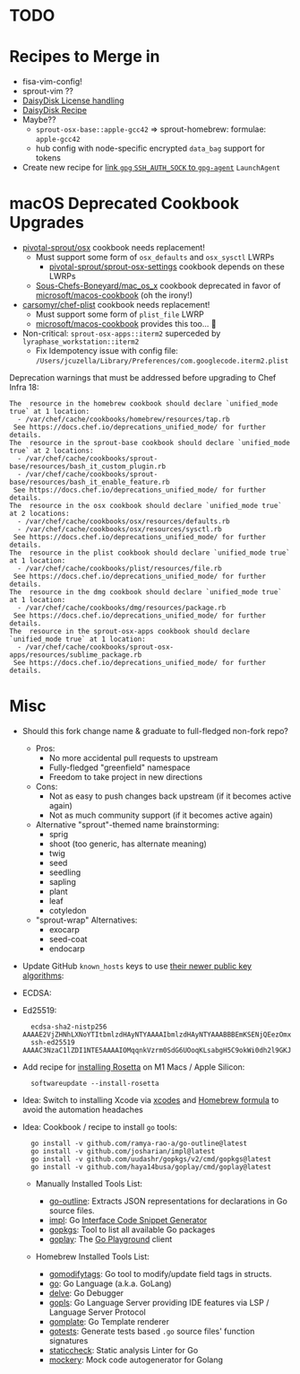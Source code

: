 <!-- markdownlint-configure-file
{
  "required-headings": {
    "headings": [
      "# TODO",
      "*"
    ]
  }
}
-->

TODO
====

Recipes to Merge in
===================

- fisa-vim-config!
- sprout-vim ??
- [DaisyDisk License handling](https://github.com/trinitronx/sprout/blob/develop/sprout-osx-apps/templates/default/License.DaisyDisk.erb)
- [DaisyDisk Recipe](https://github.com/trinitronx/sprout/blob/develop/sprout-osx-apps/recipes/daisydisk.rb)
- Maybe??
  - `sprout-osx-base::apple-gcc42` => sprout-homebrew: formulae: `apple-gcc42`
  - hub config with node-specific encrypted `data_bag` support for tokens
- Create new recipe for [link `gpg` `SSH_AUTH_SOCK` to `gpg-agent`][9] `LaunchAgent`

macOS Deprecated Cookbook Upgrades
==================================

- [pivotal-sprout/osx][1] cookbook needs replacement!
  - Must support some form of `osx_defaults` and `osx_sysctl` LWRPs
    - [pivotal-sprout/sprout-osx-settings][2] cookbook depends on these LWRPs
  - [Sous-Chefs-Boneyard/mac_os_x][3] cookbook deprecated in favor of [microsoft/macos-cookbook][4] (oh the irony!)
- [carsomyr/chef-plist][5] cookbook needs replacement!
  - Must support some form of `plist_file` LWRP
  - [microsoft/macos-cookbook][6] provides this too... :thinking:
- Non-critical: `sprout-osx-apps::iterm2` superceded by `lyraphase_workstation::iterm2`
  - Fix Idempotency issue with config file: `/Users/jcuzella/Library/Preferences/com.googlecode.iterm2.plist`

Deprecation warnings that must be addressed before upgrading to Chef Infra 18:

    The  resource in the homebrew cookbook should declare `unified_mode true` at 1 location:
      - /var/chef/cache/cookbooks/homebrew/resources/tap.rb
     See https://docs.chef.io/deprecations_unified_mode/ for further details.
    The  resource in the sprout-base cookbook should declare `unified_mode true` at 2 locations:
      - /var/chef/cache/cookbooks/sprout-base/resources/bash_it_custom_plugin.rb
      - /var/chef/cache/cookbooks/sprout-base/resources/bash_it_enable_feature.rb
     See https://docs.chef.io/deprecations_unified_mode/ for further details.
    The  resource in the osx cookbook should declare `unified_mode true` at 2 locations:
      - /var/chef/cache/cookbooks/osx/resources/defaults.rb
      - /var/chef/cache/cookbooks/osx/resources/sysctl.rb
     See https://docs.chef.io/deprecations_unified_mode/ for further details.
    The  resource in the plist cookbook should declare `unified_mode true` at 1 location:
      - /var/chef/cache/cookbooks/plist/resources/file.rb
     See https://docs.chef.io/deprecations_unified_mode/ for further details.
    The  resource in the dmg cookbook should declare `unified_mode true` at 1 location:
      - /var/chef/cache/cookbooks/dmg/resources/package.rb
     See https://docs.chef.io/deprecations_unified_mode/ for further details.
    The  resource in the sprout-osx-apps cookbook should declare `unified_mode true` at 1 location:
      - /var/chef/cache/cookbooks/sprout-osx-apps/resources/sublime_package.rb
     See https://docs.chef.io/deprecations_unified_mode/ for further details.

Misc
====

- Should this fork change name & graduate to full-fledged non-fork repo?
  - Pros:
    - No more accidental pull requests to upstream
    - Fully-fledged "greenfield" namespace
    - Freedom to take project in new directions
  - Cons:
    - Not as easy to push changes back upstream (if it becomes active again)
    - Not as much community support (if it becomes active again)
  - Alternative "sprout"-themed name brainstorming:
    - sprig
    - shoot (too generic, has alternate meaning)
    - twig
    - seed
    - seedling
    - sapling
    - plant
    - leaf
    - cotyledon
  - "sprout-wrap" Alternatives:
    - exocarp
    - seed-coat
    - endocarp
- Update GitHub `known_hosts` keys to use [their newer public key algorithms][7]:
- ECDSA:
- Ed25519:

        ecdsa-sha2-nistp256 AAAAE2VjZHNhLXNoYTItbmlzdHAyNTYAAAAIbmlzdHAyNTYAAABBBEmKSENjQEezOmxkZMy7opKgwFB9nkt5YRrYMjNuG5N87uRgg6CLrbo5wAdT/y6v0mKV0U2w0WZ2YB/++Tpockg=
        ssh-ed25519 AAAAC3NzaC1lZDI1NTE5AAAAIOMqqnkVzrm0SdG6UOoqKLsabgH5C9okWi0dh2l9GKJl
- Add recipe for [installing Rosetta][8] on M1 Macs / Apple Silicon:

        softwareupdate --install-rosetta

- Idea: Switch to installing Xcode via [xcodes][10] and [Homebrew formula][11] to avoid the automation headaches
- Idea: Cookbook / recipe to install `go` tools:

        go install -v github.com/ramya-rao-a/go-outline@latest
        go install -v github.com/josharian/impl@latest
        go install -v github.com/uudashr/gopkgs/v2/cmd/gopkgs@latest
        go install -v github.com/haya14busa/goplay/cmd/goplay@latest

  - Manually Installed Tools List:
    - [go-outline][12]: Extracts JSON representations for declarations in Go source files.
    - [impl][13]: Go [Interface Code Snippet Generator][14]
    - [gopkgs][15]: Tool to list all available Go packages
    - [goplay][16]: The [Go Playground][17] client

  - Homebrew Installed Tools List:
    - [gomodifytags][18]: Go tool to modify/update field tags in structs.
    - [go][19]: Go Language (a.k.a. GoLang)
    - [delve][20]: Go Debugger
    - [gopls][21]: Go Language Server providing IDE features via LSP / Language Server Protocol
    - [gomplate][22]: Go Template renderer
    - [gotests][23]: Generate tests based `.go` source files' function signatures
    - [staticcheck][24]: Static analysis Linter for Go
    - [mockery][25]: Mock code autogenerator for Golang

[1]: https://github.com/pivotal-sprout/osx
[2]: https://github.com/pivotal-sprout/sprout-osx-settings
[3]: https://github.com/Sous-Chefs-Boneyard/mac_os_x/issues/20
[4]: https://github.com/Microsoft/macos-cookbook
[5]: https://github.com/carsomyr/chef-plist/tree/master/vendor/cookbooks/plist
[6]: https://github.com/microsoft/macos-cookbook/blob/master/resources/plist.rb
[7]: https://github.blog/2021-09-01-improving-git-protocol-security-github/
[8]: https://docs.docker.com/desktop/mac/apple-silicon/
[9]: https://evilmartians.com/chronicles/stick-with-security-yubikey-ssh-gnupg-macos
[10]: https://github.com/RobotsAndPencils/xcodes
[11]: https://github.com/RobotsAndPencils/homebrew-made/blob/master/Formula/xcodes.rb
[12]: https://github.com/ramya-rao-a/go-outline
[13]: https://github.com/josharian/impl
[14]: https://levelup.gitconnected.com/implementing-golang-interfaces-like-a-boss-73a0f7757597
[15]: https://github.com/uudashr/gopkgs
[16]: https://github.com/haya14busa/goplay
[17]: https://play.golang.org
[18]: https://github.com/fatih/gomodifytags
[19]: https://go.dev/
[20]: https://github.com/go-delve/delve
[21]: https://github.com/golang/tools/tree/master/gopls
[22]: https://docs.gomplate.ca/
[23]: https://github.com/cweill/gotests
[24]: https://staticcheck.io/
[25]: https://github.com/vektra/mockery
